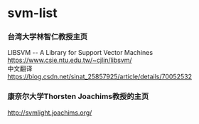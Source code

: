 # svm-list

### 台湾大学林智仁教授主页
LIBSVM -- A Library for Support Vector Machines  
https://www.csie.ntu.edu.tw/~cjlin/libsvm/  
中文翻译  
https://blog.csdn.net/sinat_25857925/article/details/70052532

### 康奈尔大学Thorsten Joachims教授的主页
http://svmlight.joachims.org/
